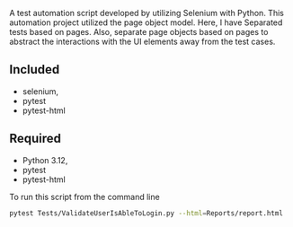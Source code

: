 A test automation script developed by utilizing Selenium with Python.
This automation project utilized the page object model. Here, I have Separated tests based on pages. 
Also, separate page objects based on pages to abstract the interactions with the UI elements away from the test cases.

## Included
* selenium,
* pytest
* pytest-html

## Required
* Python 3.12,
* pytest
* pytest-html

To run this script from the command line

```bash
pytest Tests/ValidateUserIsAbleToLogin.py --html=Reports/report.html

```
